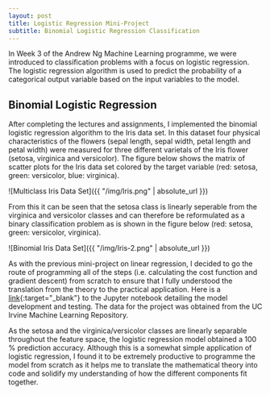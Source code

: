 ```yaml
---
layout: post
title: Logistic Regression Mini-Project
subtitle: Binomial Logistic Regression Classification
---
```


In Week 3 of the Andrew Ng Machine Learning programme, we were introduced to classification problems with a focus on logistic regression. The logistic regression algorithm is used to predict the probability of a categorical output variable based on the input variables to the model. 

## Binomial Logistic Regression

After completing the lectures and assignments, I implemented the binomial logistic regression algorithm to the Iris data set. In this dataset four physical characteristics of the flowers (sepal length, sepal width, petal length and petal width) were measured for three different varietals of the Iris flower (setosa, virginica and versicolor). The figure below shows the matrix of scatter plots for the Iris data set colored by the target variable (red: setosa, green: versicolor, blue: virginica). 

![Multiclass Iris Data Set]({{ "/img/Iris.png" | absolute_url }})

From this it can be seen that the setosa class is linearly seperable from the virginica and versicolor classes and can therefore be reformulated as a binary classification problem as is shown in the figure below (red: setosa, green: versicolor, virginica).

![Binomial Iris Data Set]({{ "/img/Iris-2.png" | absolute_url }})

As with the previous mini-project on linear regression, I decided to go the route of programming all of the steps (i.e. calculating the cost function and gradient descent) from scratch to ensure that I fully understood the translation from the theory to the practical application. Here is a [link](https://github.com/nickramskill/Machine-Learning-Projects){:target="_blank"} to the Jupyter notebook detailing the model development and testing. The data for the project was obtained from the UC Irvine Machine Learning Repository.  

As the setosa and the virginica/versicolor classes are linearly separable throughout the feature space, the logistic regression model obtained a 100 % prediction accuracy. Although this is a somewhat simple application of logistic regression, I found it to be extremely productive to programme the model from scratch as it helps me to translate the mathematical theory into code and solidify my understanding of how the different components fit together. 
